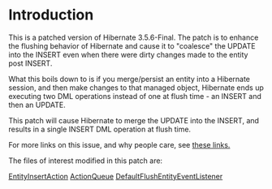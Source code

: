 # Introduction

This is a patched version of Hibernate 3.5.6-Final. The patch is to enhance the
flushing behavior of Hibernate and cause it to "coalesce" the UPDATE into the 
INSERT even when there were dirty changes made to the entity post INSERT.

What this boils down to is if you merge/persist an entity into a Hibernate session,
and then make changes to that managed object, Hibernate ends up executing two 
DML operations instead of one at flush time - an INSERT and then an UPDATE.

This patch will cause Hibernate to merge the UPDATE into the INSERT, and results
in a single INSERT DML operation at flush time.

For more links on this issue, and why people care, see [these links.](http://delicious.com/sfraser/coalesce)

The files of interest modified in this patch are:

[EntityInsertAction](http://github.com/sfraser/Hibernate-Core-3.5.6-Final-patched-with--True-Coalesce--enhancement/commit/33290bfc0b8ba8aef443eb029c8ed2aa728743c9#diff-3)
[ActionQueue](http://github.com/sfraser/Hibernate-Core-3.5.6-Final-patched-with--True-Coalesce--enhancement/commit/33290bfc0b8ba8aef443eb029c8ed2aa728743c9#diff-4)
[DefaultFlushEntityEventListener](http://github.com/sfraser/Hibernate-Core-3.5.6-Final-patched-with--True-Coalesce--enhancement/commit/33290bfc0b8ba8aef443eb029c8ed2aa728743c9#diff-5)